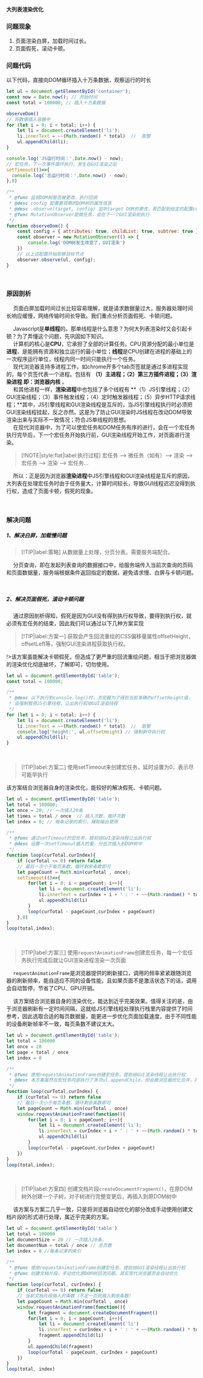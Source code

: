 #### 大列表渲染优化

### 问题现象

1. 页面渲染白屏，加载时间过长。
2. 页面假死，滚动卡顿。

### 问题代码
以下代码，直接向DOM循环插入十万条数据，观察运行的时长
```javascript
let ul = document.getElementById('container');
const now = Date.now(); // 开始时间
const total = 100000; // 插入十万条数据

observeDom()
// 将数据插入容器中
for (let i = 0; i < total; i++) {
    let li = document.createElement('li');
    li.innerText = ~~(Math.random() * total)  //  取整
    ul.appendChild(li);
}

console.log('JS运行时间：',Date.now() - now);
// 宏任务，下一次事件循环执行，发生在GUI渲染之后
setTimeout(()=>{
  console.log('总运行时间：',Date.now() - now);
},0)

/**
 * @func 监视DOM树是否被更改，执行回调
 * @desc config 配置要观察的DOM树的属性信息
 * @desc .observe(target, config) 监听target DOM的更改，若匹配到给定的配置config时，执行回调函数(观察者)。
 * @func MutationObserver是微任务，会在下一个GUI渲染前执行
 */
function observeDom() {
    const config = { attributes: true, childList: true, subtree: true };
    const observer = new MutationObserver(() => {
        console.log('DOM树发生改变了，GUI渲染')
    })
    // 以上述配置开始观察目标节点
    observer.observe(ul, config);
}
```

<br/>

### 原因剖析

&emsp; 页面白屏加载时间过长比较容易理解，就是请求数据量过大，服务器处理时间长响应缓慢，网络传输时间长导致。我们重点分析页面假死、卡顿问题。

&emsp; Javascript是**单线程**的。那单线程是什么意思？为何大列表渲染时又会引起卡顿？为了弄懂这个问题，先巩固如下知识。<br/>
&emsp; 计算机的核心是**CPU**，它承担了全部的计算任务。CPU资源分配的最小单位是**进程**，是能拥有资源和独立运行的最小单位；**线程**是CPU创建在进程的基础上的一次程序运行单位，线程内同一时间只能执行一个任务。<br/>
&emsp; 现代浏览器支持多进程工作，如chrome开多个tab页签就是通过多进程实现的，每个页签代表一个进程。包括有 **（1）主进程；（2）第三方插件进程；（3）渲染进程 <span class="red-code">即：浏览器内核</span>** 。<br/>
&emsp; 和其他进程一样，**渲染进程**中也包括了多个线程有 **（1）JS引擎线程；（2）GUI渲染线程；（3）事件触发线程；（4）定时触发器线程；（5）异步HTTP请求线程；**其中，JS引擎线程和GUI渲染线程是互斥的，当JS引擎线程执行时必须把GUI渲染线程挂起，反之亦然。这是为了防止GUI渲染时JS线程在改动DOM导致渲染出来与实际不一致情况；符合JS单线程的思想。<br/>
&emsp; 在现代浏览器中，为了可以使宏任务和DOM任务有序的进行，会在一个宏任务执行完毕后，下一个宏任务开始执行前，GUI渲染线程开始工作，对页面进行渲染。
>[!NOTE|style:flat|label:执行过程]
> 宏任务 --> 微任务（如有）--> 渲染 --> 宏任务 --> 渲染 --> 宏任务...

&emsp; 所以：正是因为浏览器**渲染进程**中JS引擎线程和GUI渲染线程是互斥的原因，大列表在处理宏任务时由于任务量大，计算时间较长，导致GUI线程迟迟没得到执行权，造成了页面卡顿，假死的现象。

<br/>

### 解决问题

##### 1、解决白屏，加载慢问题

>[!TIP|label:策略]
>从数据量上处理，分页分表。需要服务端配合。

&emsp; 分页查询，即在发起列表查询的数据接口中，给服务端传入当前次查询的页码和页面数据量，服务端根据条件返回指定的数据，避免请求慢、白屏与卡顿问题。

&emsp;

##### 2、解决页面假死，滚动卡顿问题

&emsp; 通过原因剖析得知，假死是因为GUI没有得到执行权导致，要得到执行权，就必须有宏任务的结束，因此我们可以通过以下几种方案实现

>[!TIP|label:方案一]
>获取会产生回流重绘的CSS偏移量属性offsetHeight，offsetLeft等，强制GUI渲染进程获取执行权。

!>该方案虽能解决卡顿假死，但造成了更严重的回流重绘问题，相当于把浏览器做的渲染优化彻底破坏，了解即可，切勿使用。
```javascript
let ul = document.getElementById('table');
const total = 100000;

/**
 * @desc 以下执行到console.log()时，浏览器为了得到当前准确的offsetHeight值，
 * 会强制暂停JS引擎线程，让出执行权给GUI渲染线程
 */
for (let i = 0; i < total; i++) {
    let li = document.createElement('li');
    li.innerText = ~~(Math.random() * total)  //  取整
    console.log('height:', ul.offsetHeight) // 强制剥夺执行权
    ul.appendChild(li);
}
```

<br/>

>[!TIP|label:方案二]
>使用setTimeout来创建宏任务，延时设置为0，表示尽可能早执行

该方案结合浏览器自身的渲染优化，能较好的解决假死、卡顿问题。

```javascript
let ul = document.getElementById('table');
let total = 100000;
let once = 20; // 一次插入20条
let times = total / once  // 插入次数，循环次数
let index = 0; // 每条记录的索引，辅助输出使用

/**
 * @func 通过setTimeout的宏任务，提前给GUI渲染线程让出执行权
 * @desc 设置一次setTimeout插入的量，分批次插入到DOM树中
 */
function loop(curTotal,curIndex){
    if (curTotal <= 0) return false
    // 最后一次小于每页条数，循环剩余条数即可
    let pageCount = Math.min(curTotal , once);
    setTimeout(()=>{
        for(let i = 0; i < pageCount; i++){
            let li = document.createElement('li');
            li.innerText = curIndex + i + ' : ' + ~~(Math.random() * total)
            ul.appendChild(li)
        }
        loop(curTotal - pageCount,curIndex + pageCount)
    },0)
}
loop(total,index);
```

<br/>

>[!TIP|label:方案三]
>使用`requestAnimationFrame`创建宏任务，每一个宏任务执行完成后就让GUI渲染进程渲染一次页面

&emsp; `requestAnimationFrame`是浏览器提供的刷新接口，调用的频率紧紧跟随浏览器的刷新频率，能自适应不同的设备性能，且如果页面不是激活状态下的话，调用会自动暂停，节省了CPU、GPU开销。

&emsp; 该方案结合浏览器自身的渲染优化，能达到近乎完美效果。值得关注的是，由于浏览器刷新有一定时间间隔，这就给JS引擎线程处理执行栈里内容提供了时间参考，因此选取合适的每页数据量，能更进一步优化页面加载速度，由于不同性能的设备刷新帧率不一致，每页条数不建议太大。

```javascript
let ul = document.getElementById('table');
let total = 100000
let once = 20
let page = total / once
let index = 0

/**
 * @func 使用requestAnimationFrame创建宏任务，提前给GUI渲染线程让出执行权
 * @desc 本方案虽然在宏任务内部执行了多次ul.appendChild，但会被浏览器优化合并，并不会多次回流。
 */
function loop(curTotal,curIndex) {
    if (curTotal <= 0) return false
    // 最后一次小于每页条数，循环剩余条数即可
    let pageCount = Math.min(curTotal , once)
    window.requestAnimationFrame(function(){
        for(let i = 0; i < pageCount; i++){
            let li = document.createElement('li');
            li.innerText = curIndex + i + ' : ' + ~~(Math.random() * total)
            ul.appendChild(li)
        }
        loop(curTotal - pageCount,curIndex + pageCount)
    })
}
loop(total,index);
```

<br/>

>[!TIP|label:方案四]
>创建文档片段`createDocumentFragment()`，在原DOM树外创建一个子树，对子树进行完整变更后，再插入到原DOM树中

&emsp; 该方案与方案二几乎一致，只是将浏览器自动优化的部分改成手动使用创建文档片段的形式进行处理，属近乎完美的方案。

``` javascript
let ul = document.getElementById('table')
let total = 100000
let documentSize = 20 // 一次插入20条，
let documentNum = total / once // 总页数
let index = 0 //每条记录的索引

/**
 * @func 使用requestAnimationFrame创建宏任务，提前给GUI渲染线程让出执行权
 * @func 创建文档片段，手动优化原DOM树回流问题。其实现代浏览器页会自动优化
 */
function loop(curTotal, curIndex) {
    if (curTotal <= 0) return false;
    // 当前文档片段插入的条数（不足一页则插入剩余条数）
    let pageCount = Math.min(curTotal , once)
    window.requestAnimationFrame(function(){
        let fragment = document.createDocumentFragment()
        for(let i = 0; i < pageCount; i++){
            let li = document.createElement('li')
            li.innerText = curIndex + i + ' : ' + ~~(Math.random() * total)
            fragment.appendChild(li)
        }
        ul.appendChild(fragment)
        loop(curTotal - pageCount, curIndex + pageCount)
    })
}
loop(total, index)
```



